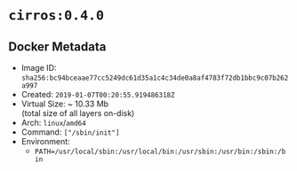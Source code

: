 # `cirros:0.4.0`

## Docker Metadata

- Image ID: `sha256:bc94bceaae77cc5249dc61d35a1c4c34de0a8af4783f72db1bbc9c07b262a997`
- Created: `2019-01-07T00:20:55.919486318Z`
- Virtual Size: ~ 10.33 Mb  
  (total size of all layers on-disk)
- Arch: `linux`/`amd64`
- Command: `["/sbin/init"]`
- Environment:
  - `PATH=/usr/local/sbin:/usr/local/bin:/usr/sbin:/usr/bin:/sbin:/bin`
